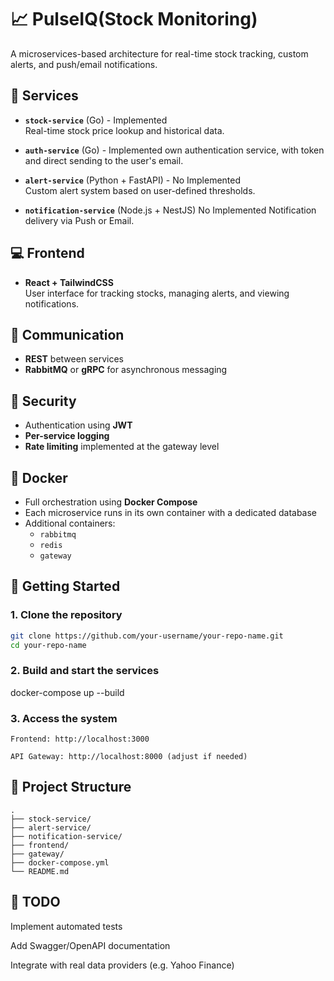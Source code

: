 # 📈 PulseIQ(Stock Monitoring)

A microservices-based architecture for real-time stock tracking, custom alerts, and push/email notifications.

## 🧩 Services

- **`stock-service`** (Go) - Implemented  
  Real-time stock price lookup and historical data.

- **`auth-service`** (Go) - Implemented
  own authentication service, with token and direct sending to the user's email.

- **`alert-service`** (Python + FastAPI) - No Implemented  
  Custom alert system based on user-defined thresholds.

- **`notification-service`** (Node.js + NestJS)  No Implemented
  Notification delivery via Push or Email.

## 💻 Frontend

- **React + TailwindCSS**  
  User interface for tracking stocks, managing alerts, and viewing notifications.

## 🔗 Communication

- **REST** between services  
- **RabbitMQ** or **gRPC** for asynchronous messaging

## 🔐 Security

- Authentication using **JWT**
- **Per-service logging**
- **Rate limiting** implemented at the gateway level

## 🐳 Docker

- Full orchestration using **Docker Compose**
- Each microservice runs in its own container with a dedicated database
- Additional containers:
  - `rabbitmq`
  - `redis`
  - `gateway`

## 🚀 Getting Started

### 1. Clone the repository

```bash
git clone https://github.com/your-username/your-repo-name.git
cd your-repo-name
```

### 2. Build and start the services

docker-compose up --build

### 3. Access the system

    Frontend: http://localhost:3000

    API Gateway: http://localhost:8000 (adjust if needed)

## 📁 Project Structure

```
.
├── stock-service/
├── alert-service/
├── notification-service/
├── frontend/
├── gateway/
├── docker-compose.yml
└── README.md
```

## 📌 TODO

Implement automated tests

Add Swagger/OpenAPI documentation

Integrate with real data providers (e.g. Yahoo Finance)
